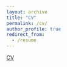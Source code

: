 ```yaml
---
layout: archive
title: "CV"
permalink: /cv/
author_profile: true
redirect_from:
  - /resume
---
```


[CV](https://wanchichen.github.io/pdf/wchen_academic_cv_2023-5.pdf)
